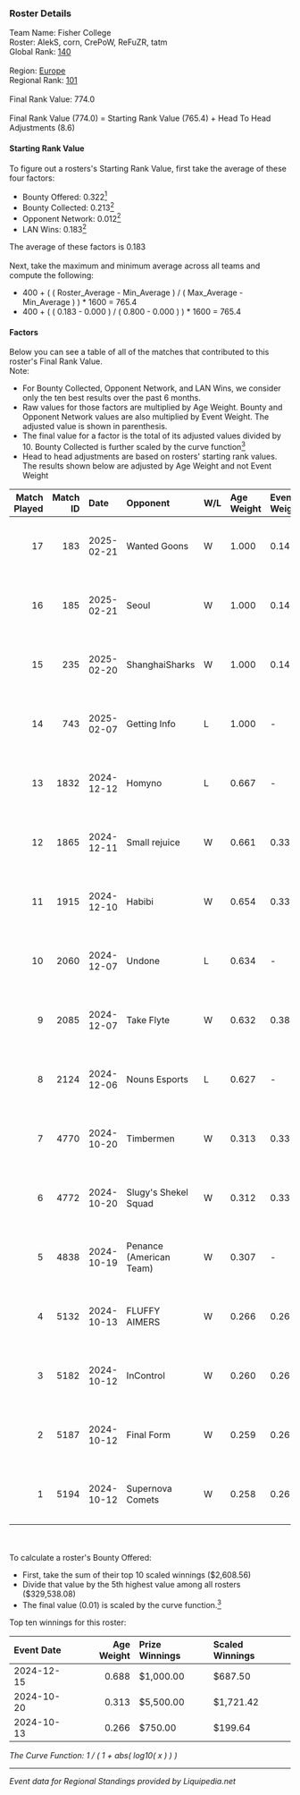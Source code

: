 ### Roster Details<br />
Team Name: Fisher College<br />
Roster: AlekS, corn, CrePoW, ReFuZR, tatm<br />
Global Rank: [140](../standings_global.md)<br />
<br />
Region: [Europe]( ../standings_europe.md)<br />
Regional Rank: [101]( ../standings_europe.md)<br />
<br />
Final Rank Value:  774.0<br />
<br />
Final Rank Value (774.0) = Starting Rank Value (765.4) + Head To Head Adjustments (8.6)<br />

#### Starting Rank Value<br />
To figure out a rosters's Starting Rank Value, first take the average of these four factors:<br />
- Bounty Offered: 0.322[<sup>1</sup>](#table2)
- Bounty Collected: 0.213[<sup>2</sup>](#table1)
- Opponent Network: 0.012[<sup>2</sup>](#table1)
- LAN Wins: 0.183[<sup>2</sup>](#table1)

The average of these factors is 0.183<br />
<br />
Next, take the maximum and minimum average across all teams and compute the following:<br />
- 400 + ( ( Roster_Average - Min_Average ) / ( Max_Average - Min_Average ) ) * 1600 = 765.4
- 400 + ( ( 0.183 - 0.000 ) / ( 0.800 - 0.000 ) ) * 1600 = 765.4


#### Factors<br />
Below you can see a table of all of the matches that contributed to this roster's Final Rank Value.<br />
Note:<br />

- For Bounty Collected, Opponent Network, and LAN Wins, we consider only the ten best results over the past 6 months.
- Raw values for those factors are multiplied by Age Weight. Bounty and Opponent Network values are also multiplied by Event Weight. The adjusted value is shown in parenthesis.
- The final value for a factor is the total of its adjusted values divided by 10. Bounty Collected is further scaled by the curve function[<sup>3</sup>](#curveFunction)
- Head to head adjustments are based on rosters' starting rank values. The results shown below are adjusted by Age Weight and not Event Weight
<span id="table1"></span><br />


| Match Played | Match ID | Date       | Opponent                | W/L | Age Weight | Event Weight | Bounty Collected | Opponent Network | LAN Wins  | H2H Adj. | Roster                            |
| -: | -: | :- | :- | :- | :- | :- | :- | :- | :- | -: | :- |
|           17 |      183 | 2025-02-21 | Wanted Goons            | W   | 1.000      | 0.143        | 0.000 (0.000)    | 0.141 (0.020)    | 0 (0.000) |     8.94 | AlekS, corn, CrePoW, ReFuZR, tatm |
|           16 |      185 | 2025-02-21 | Seoul                   | W   | 1.000      | 0.143        | 0.000 (0.000)    | 0.047 (0.007)    | 0 (0.000) |     3.88 | AlekS, corn, CrePoW, ReFuZR, tatm |
|           15 |      235 | 2025-02-20 | ShanghaiSharks          | W   | 1.000      | 0.143        | -                | 0.032 (0.005)    | 0 (0.000) |     3.83 | AlekS, corn, CrePoW, ReFuZR, tatm |
|           14 |      743 | 2025-02-07 | Getting Info            | L   | 1.000      | -            | -                | -                | -         |    -9.93 | AlekS, corn, CrePoW, ReFuZR, tatm |
|           13 |     1832 | 2024-12-12 | Homyno                  | L   | 0.667      | -            | -                | -                | -         |   -12.51 | AlekS, corn, CrePoW, ReFuZR, tatm |
|           12 |     1865 | 2024-12-11 | Small rejuice           | W   | 0.661      | 0.333        | 0.001 (0.000)    | -                | 0 (0.000) |     3.98 | AlekS, corn, CrePoW, ReFuZR, tatm |
|           11 |     1915 | 2024-12-10 | Habibi                  | W   | 0.654      | 0.333        | 0.001 (0.000)    | -                | 0 (0.000) |     3.98 | AlekS, corn, CrePoW, ReFuZR, tatm |
|           10 |     2060 | 2024-12-07 | Undone                  | L   | 0.634      | -            | -                | -                | -         |   -10.41 | AlekS, corn, CrePoW, ReFuZR, tatm |
|            9 |     2085 | 2024-12-07 | Take Flyte              | W   | 0.632      | 0.384        | -                | 0.189 (0.046)    | 1 (0.632) |     4.23 | AlekS, corn, CrePoW, ReFuZR, tatm |
|            8 |     2124 | 2024-12-06 | Nouns Esports           | L   | 0.627      | -            | -                | -                | -         |    -7.52 | AlekS, corn, CrePoW, ReFuZR, tatm |
|            7 |     4770 | 2024-10-20 | Timbermen               | W   | 0.313      | 0.333        | 0.002 (0.000)    | 0.029 (0.003)    | 1 (0.313) |     3.58 | AlekS, corn, CrePoW, ReFuZR, tatm |
|            6 |     4772 | 2024-10-20 | Slugy's Shekel Squad    | W   | 0.312      | 0.333        | 0.001 (0.000)    | 0.014 (0.001)    | 1 (0.312) |     2.08 | AlekS, corn, CrePoW, ReFuZR, tatm |
|            5 |     4838 | 2024-10-19 | Penance (American Team) | W   | 0.307      | -            | -                | -                | 1 (0.307) |     1.02 | AlekS, corn, CrePoW, ReFuZR, tatm |
|            4 |     5132 | 2024-10-13 | FLUFFY AIMERS           | W   | 0.266      | 0.262        | 0.005 (0.000)    | 0.213 (0.015)    | 0 (0.000) |     4.63 | AlekS, corn, CrePoW, ReFuZR, tatm |
|            3 |     5182 | 2024-10-12 | InControl               | W   | 0.260      | 0.262        | 0.001 (0.000)    | 0.084 (0.006)    | -         |     2.59 | AlekS, corn, CrePoW, ReFuZR, tatm |
|            2 |     5187 | 2024-10-12 | Final Form              | W   | 0.259      | 0.262        | 0.001 (0.000)    | 0.073 (0.005)    | -         |     2.42 | AlekS, corn, CrePoW, ReFuZR, tatm |
|            1 |     5194 | 2024-10-12 | Supernova Comets        | W   | 0.258      | 0.262        | 0.011 (0.001)    | 0.263 (0.018)    | -         |     3.77 | AlekS, corn, CrePoW, ReFuZR, tatm |

<br />
<span id="table2"></span><br />
To calculate a roster's Bounty Offered:<br />

- First, take the sum of their top 10 scaled winnings ($2,608.56)
- Divide that value by the 5th highest value among all rosters ($329,538.08)
- The final value (0.01) is scaled by the curve function.[<sup>3</sup>](#curveFunction)

Top ten winnings for this roster:<br />

| Event Date | Age Weight | Prize Winnings | Scaled Winnings |
| :- | -: | :- | :- |
| 2024-12-15 |      0.688 | $1,000.00      | $687.50         |
| 2024-10-20 |      0.313 | $5,500.00      | $1,721.42       |
| 2024-10-13 |      0.266 | $750.00        | $199.64         |


<span id="curveFunction"></span>_The Curve Function: 1 / ( 1 + abs( log10( x ) ) )_<br />

---
_Event data for Regional Standings provided by Liquipedia.net_<br />
